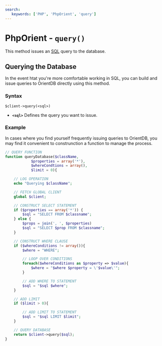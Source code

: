 ```yaml
---
search:
   keywords: ['PHP', 'PhpOrient', 'query']
---
```


# PhpOrient - `query()`

This method issues an [SQL](../sql/README.md) query to the database.

## Querying the Database

In the event htat you're more comfortable working in SQL, you can build and issue queries to OrientDB directly using this method.

### Syntax

```
$client->query(<sql>)
```

- **`<sql>`** Defines the query you want to issue.

### Example

In cases where you find yourself frequently issuing queries to OrientDB, you may find it convenient to construnction a function to manage the process.

```php
// QUERY FUNCTION
function queryDatabase($className, 
			$properties = array('*'), 
			$whereCondtions = array(), 
			$limit = 0){

	// LOG OPERATION
	echo "Querying $className";

	// FETCH GLOBAL CLIENT
	global $client;

	// CONSTRUCT SELECT STATEMENT
	if ($properties == array('*')) {
		$sql = "SELECT FROM $classname";
	} else {
		$props = join(', ', $properties)
		$sql = "SELECT $prop FROM $classname";
	}

	// CONSTRUCT WHERE CLAUSE
	if ($whereConditions != array()){
		$where = "WHERE";

		// LOOP OVER CONDITIONS
		foreach($whereConditions as $property => $value){
			$where = "$where $property = \'$value\'";
		}

		// ADD WHERE TO STATEMENT
		$sql = "$sql $where";
	}

	// ADD LIMIT
	if ($limit > 0){

		// ADD LIMIT TO STATEMENT
		$sql = "$sql LIMIT $limit";
	}

	// QUERY DATABASE
	return $client->query($sql);
}
```



